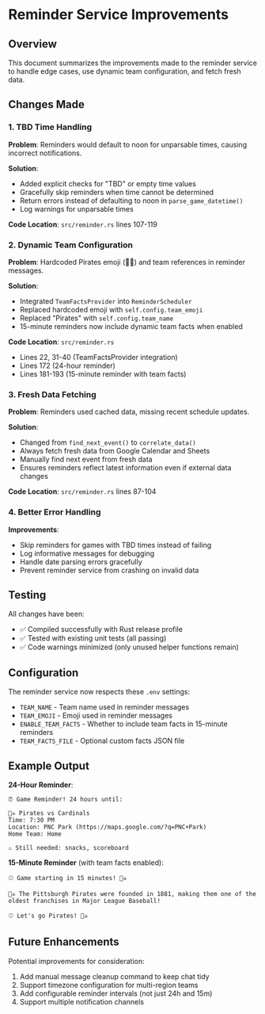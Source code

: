 # Reminder Service Improvements

## Overview
This document summarizes the improvements made to the reminder service to handle edge cases, use dynamic team configuration, and fetch fresh data.

## Changes Made

### 1. TBD Time Handling
**Problem**: Reminders would default to noon for unparsable times, causing incorrect notifications.

**Solution**:
- Added explicit checks for "TBD" or empty time values
- Gracefully skip reminders when time cannot be determined
- Return errors instead of defaulting to noon in `parse_game_datetime()`
- Log warnings for unparsable times

**Code Location**: `src/reminder.rs` lines 107-119

### 2. Dynamic Team Configuration
**Problem**: Hardcoded Pirates emoji (🏴‍☠️) and team references in reminder messages.

**Solution**:
- Integrated `TeamFactsProvider` into `ReminderScheduler`
- Replaced hardcoded emoji with `self.config.team_emoji`
- Replaced "Pirates" with `self.config.team_name`
- 15-minute reminders now include dynamic team facts when enabled

**Code Location**: `src/reminder.rs`
- Lines 22, 31-40 (TeamFactsProvider integration)
- Lines 172 (24-hour reminder)
- Lines 181-193 (15-minute reminder with team facts)

### 3. Fresh Data Fetching
**Problem**: Reminders used cached data, missing recent schedule updates.

**Solution**:
- Changed from `find_next_event()` to `correlate_data()` 
- Always fetch fresh data from Google Calendar and Sheets
- Manually find next event from fresh data
- Ensures reminders reflect latest information even if external data changes

**Code Location**: `src/reminder.rs` lines 87-104

### 4. Better Error Handling
**Improvements**:
- Skip reminders for games with TBD times instead of failing
- Log informative messages for debugging
- Handle date parsing errors gracefully
- Prevent reminder service from crashing on invalid data

## Testing

All changes have been:
- ✅ Compiled successfully with Rust release profile
- ✅ Tested with existing unit tests (all passing)
- ✅ Code warnings minimized (only unused helper functions remain)

## Configuration

The reminder service now respects these `.env` settings:
- `TEAM_NAME` - Team name used in reminder messages
- `TEAM_EMOJI` - Emoji used in reminder messages  
- `ENABLE_TEAM_FACTS` - Whether to include team facts in 15-minute reminders
- `TEAM_FACTS_FILE` - Optional custom facts JSON file

## Example Output

**24-Hour Reminder**:
```
⏰ Game Reminder! 24 hours until:

🏴‍☠️ Pirates vs Cardinals
Time: 7:30 PM
Location: PNC Park (https://maps.google.com/?q=PNC+Park)
Home Team: Home

⚠️ Still needed: snacks, scoreboard
```

**15-Minute Reminder** (with team facts enabled):
```
⚾ Game starting in 15 minutes! 🏴‍☠️

🏴‍☠️ The Pittsburgh Pirates were founded in 1881, making them one of the oldest franchises in Major League Baseball!

⚾ Let's go Pirates! 🏴‍☠️
```

## Future Enhancements

Potential improvements for consideration:
1. Add manual message cleanup command to keep chat tidy
2. Support timezone configuration for multi-region teams
3. Add configurable reminder intervals (not just 24h and 15m)
4. Support multiple notification channels
